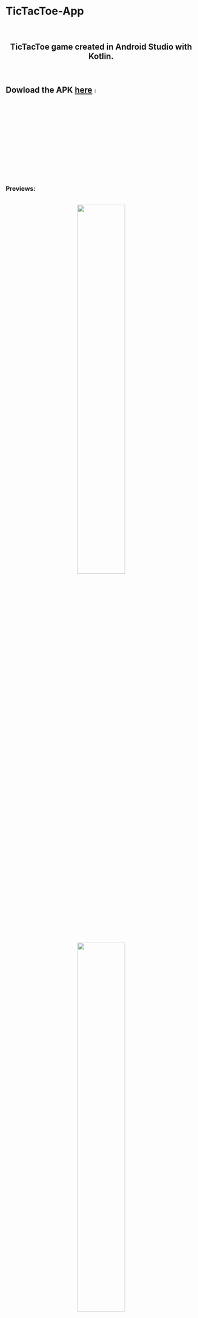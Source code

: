 # TicTacToe-App
<br>

<center><h2>TicTacToe game created in Android Studio with Kotlin.</h2></center>
<br>

## Dowload the APK <a href="https://github.com/Conper/TicTacToe-App/blob/master/TicTacToe_V.1.101.apk">here</a> <img src="https://github.com/Conper/TicTacToe-App/assets/79358509/e76c4b80-66de-4a8c-bf2f-9169a622f66c" width=5%>

<br>
<h3>Previews:</h3>
<br>
<div align="center">
<img src="https://github.com/Conper/TicTacToe-App/assets/79358509/53a53180-8c85-4239-83e1-7e5def4d0974" width=50%>
<br>
<img src="https://github.com/Conper/TicTacToe-App/assets/79358509/99a7458f-4645-43a1-84e5-d4e4ff4e7dbd" width=50%>
<br>
<img src="https://github.com/Conper/TicTacToe-App/assets/79358509/3ea546fd-4ce8-462e-8ddb-7b54467c338d" width=50%>
<br>
<img src="https://github.com/Conper/TicTacToe-App/assets/79358509/c5f045ae-6afb-427b-a82d-eb7f73bb5850" width=50%>
</div>
